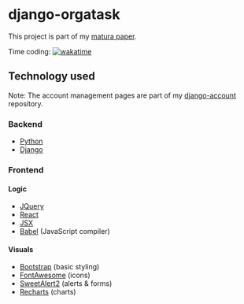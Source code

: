 # django-orgatask

This project is part of my [matura paper](https://rafaelurben.ch/maturaarbeit/).

Time coding: [![wakatime](https://wakatime.com/badge/user/c61e21c4-90ec-4953-b64f-e1a589f1e09c/project/ccc28ce1-c6f3-41d5-9d0d-61ced0dba37b.svg?style=flat)](https://wakatime.com/@rafaelurben/projects/bvjthjmhzy)

## Technology used

Note: The account management pages are part of my [django-account](https://github.com/rafaelurben/django-account) repository.

### Backend

- [Python](https://www.python.org/)
- [Django](https://www.djangoproject.com/)

### Frontend

#### Logic

- [JQuery](https://jquery.com/)
- [React](https://reactjs.org/)
- [JSX](https://reactjs.org/docs/introducing-jsx.html)
- [Babel](https://babeljs.io/) (JavaScript compiler)

#### Visuals

- [Bootstrap](https://getbootstrap.com/) (basic styling)
- [FontAwesome](https://fontawesome.com/) (icons)
- [SweetAlert2](https://sweetalert2.github.io/) (alerts & forms)
- [Recharts](http://recharts.org/) (charts)
